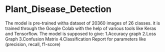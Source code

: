 # Plant_Disease_Detection
The model is pre-trained witha dataset of 20360 images of 26 classes. it is trained through the Google Colab with the help of various tools like Keras and Tensorflow. The model is supposed to give:
1.Accuracy graph
2.Loss Graph
3.Confusion Matrix
4.Classification Report for parameters like (precision, recall, f1-score)
